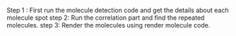 Step 1 : First run the molecule detection code and get the details about each molecule spot
step 2: Run the correlation part and find the repeated molecules.
step 3: Render the molecules using render molecule code. 
